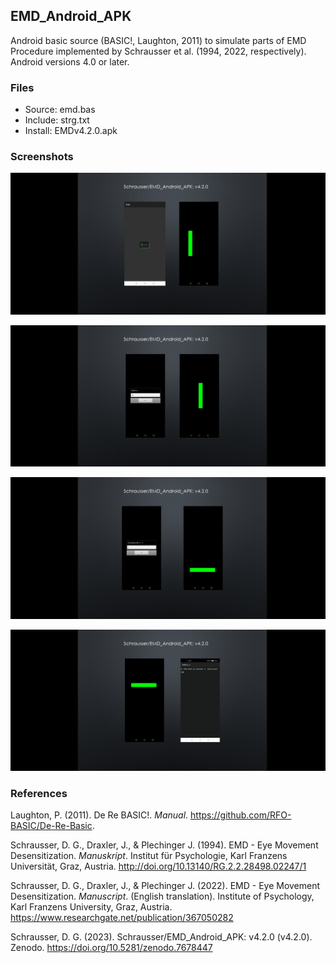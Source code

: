 ## EMD_Android_APK
Android basic source (BASIC!, Laughton, 2011) to simulate parts of EMD Procedure implemented by Schrausser et al. (1994, 2022, respectively). Android versions 4.0 or later.

### Files

- Source: emd.bas
- Include: strg.txt
- Install: EMDv4.2.0.apk

### Screenshots

![figure.\label{pic1}](pic1.jpg)


![figure.\label{pic2}](pic2.jpg)


![figure.\label{pic3}](pic3.jpg)


![figure.\label{pic4}](pic4.jpg)


### References

Laughton, P. (2011). De Re BASIC!. *Manual*. https://github.com/RFO-BASIC/De-Re-Basic.

Schrausser, D. G., Draxler, J., & Plechinger J. (1994). EMD - Eye Movement Desensitization. *Manuskript*. Institut für Psychologie, Karl Franzens Universität, Graz, Austria. http://doi.org/10.13140/RG.2.2.28498.02247/1
 
Schrausser, D. G., Draxler, J., & Plechinger J. (2022). EMD - Eye Movement Desensitization. *Manuscript*. (English translation). Institute of Psychology, Karl Franzens University, Graz, Austria. https://www.researchgate.net/publication/367050282

Schrausser, D. G. (2023). Schrausser/EMD_Android_APK: v4.2.0 (v4.2.0). Zenodo. https://doi.org/10.5281/zenodo.7678447
   

